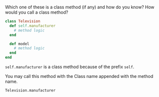 Which one of these is a class method (if any) and how do you know? How would you call a class method?

```ruby
class Television
  def self.manufacturer
    # method logic
  end

  def model
    # method logic
  end
end
```

`self.manufacturer` is a class method because of the prefix `self`. 

You may call this method with the Class name appended with the method name.	

`Television.manufacturer`




